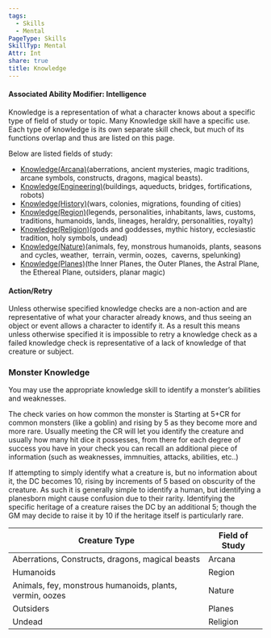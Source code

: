 ```yaml
---
tags:
  - Skills
  - Mental
PageType: Skills
SkillTyp: Mental
Attr: Int
share: true
title: Knowledge
---
```

#### Associated Ability Modifier: Intelligence
Knowledge is a representation of what a character knows about a specific type of field of study or topic. Many Knowledge skill have a specific use. Each type of knowledge is its own separate skill check, but much of its functions overlap and thus are listed on this page.

Below are listed fields of study:

- [Knowledge(Arcana)](./Knowledge(Arcana).md)(aberrations, ancient mysteries, magic traditions, arcane symbols, constructs, dragons, magical beasts).
- [Knowledge(Engineering)](./Knowledge(Engineering).md)(buildings, aqueducts, bridges, fortifications, robots)
- [Knowledge(History)](./Knowledge(History).md)(wars, colonies, migrations, founding of cities)
- [Knowledge(Region)](./Knowledge(Region).md)(legends, personalities, inhabitants, laws, customs, traditions, humanoids, lands, lineages, heraldry, personalities, royalty)
- [Knowledge(Religion)](./Knowledge(Religion).md)(gods and goddesses, mythic history, ecclesiastic tradition, holy symbols, undead)
- [Knowledge(Nature)](./Knowledge(Nature).md)(animals, fey, monstrous humanoids, plants, seasons and cycles, weather,  terrain, vermin, oozes,  caverns, spelunking)
- [Knowledge(Planes)](./Knowledge(Planes).md)(the Inner Planes, the Outer Planes, the Astral Plane, the Ethereal Plane, outsiders, planar magic)

#### Action/Retry

Unless otherwise specified knowledge checks are a non-action and are representative of what your character already knows, and thus seeing an object or event allows a character to identify it. As a result this means unless otherwise specified it is impossible to retry a knowledge check as a failed knowledge check is representative of a lack of knowledge of that creature or subject.

### Monster Knowledge

You may use the appropriate knowledge skill to identify a monster’s abilities and weaknesses.

The check varies on how common the monster is Starting at 5+CR for common monsters (like a goblin) and rising by 5 as they become more and more rare. Usually meeting the CR will let you identify the creature and usually how many hit dice it possesses, from there for each degree of success you have in your check you can recall an additional piece of information (such as weaknesses, immnuities, attacks, abilities, etc..)

If attempting to simply identify what a creature is, but no information about it, the DC becomes 10, rising by increments of 5 based on obscurity of the creature. As such it is generally simple to identify a human, but identifying a planesborn might cause confusion due to their rarity. Identifying the specific heritage of a creature raises the DC by an additional 5; though the GM may decide to raise it by 10 if the heritage itself is particularly rare.

|Creature Type|Field of Study|
|---|---|
|Aberrations, Constructs, dragons, magical beasts|Arcana|
|Humanoids|Region|
|Animals, fey, monstrous humanoids, plants, vermin, oozes|Nature|
|Outsiders|Planes|
|Undead|Religion|
